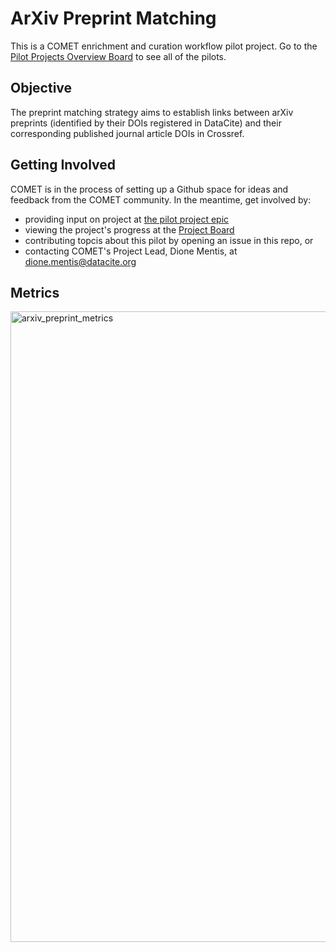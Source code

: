 # ArXiv Preprint Matching

This is a COMET enrichment and curation workflow pilot project. Go to the [Pilot Projects Overview Board](https://github.com/orgs/cometadata/projects/14) to see all of the pilots.  

## Objective

The preprint matching strategy aims to establish links between arXiv preprints (identified by their DOIs registered in DataCite) and their corresponding published journal article DOIs in Crossref. 

## Getting Involved 

COMET is in the process of setting up a Github space for ideas and feedback from the COMET community. In the meantime, get involved by: 
* providing input on project at [the pilot project epic](https://github.com/cometadata/arxiv-preprint-matching/issues/12)
* viewing the project's progress at the [Project Board](https://github.com/orgs/cometadata/projects/5)
* contributing topcis about this pilot by opening an issue in this repo, or
* contacting COMET's Project Lead, Dione Mentis, at [dione.mentis@datacite.org](mailto:dione.mentis@datacite.org)

## Metrics

<img width="1009" alt="arxiv_preprint_metrics" src="https://github.com/user-attachments/assets/00ee56e9-eb89-4e3d-bdfd-8c8e1ba0b95e" />
